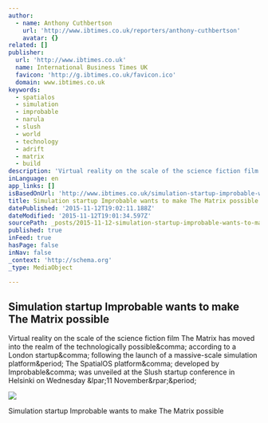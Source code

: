 ```yaml
---
author:
  - name: Anthony Cuthbertson
    url: 'http://www.ibtimes.co.uk/reporters/anthony-cuthbertson'
    avatar: {}
related: []
publisher:
  url: 'http://www.ibtimes.co.uk'
  name: International Business Times UK
  favicon: 'http://g.ibtimes.co.uk/favicon.ico'
  domain: www.ibtimes.co.uk
keywords:
  - spatialos
  - simulation
  - improbable
  - narula
  - slush
  - world
  - technology
  - adrift
  - matrix
  - build
description: 'Virtual reality on the scale of the science fiction film The Matrix has moved into the realm of the technologically possible, according to a London startup, following the launch of a massive-scale simulation platform. The SpatialOS platform, developed by Improbable, was unveiled at the Slush startup conference in Helsinki on Wednesday (11 November).'
inLanguage: en
app_links: []
isBasedOnUrl: 'http://www.ibtimes.co.uk/simulation-startup-improbable-wants-make-matrix-possible-1528281'
title: Simulation startup Improbable wants to make The Matrix possible
datePublished: '2015-11-12T19:02:11.188Z'
dateModified: '2015-11-12T19:01:34.597Z'
sourcePath: _posts/2015-11-12-simulation-startup-improbable-wants-to-make-the-matrix-possi.md
published: true
inFeed: true
hasPage: false
inNav: false
_context: 'http://schema.org'
_type: MediaObject

---
```

<article style=""><h1>Simulation startup Improbable wants to make The Matrix possible</h1><p>Virtual reality on the scale of the science fiction film The Matrix has moved into the realm of the technologically possible&amp;comma; according to a London startup&amp;comma; following the launch of a massive-scale simulation platform&amp;period; The SpatialOS platform&amp;comma; developed by Improbable&amp;comma; was unveiled at the Slush startup conference in Helsinki on Wednesday &amp;lpar;11 November&amp;rpar;&amp;period;</p><img src="http://d.ibtimes.co.uk/en/full/1468848/virtual-reality-matrix-improbable-spatialos.jpg" /></article>

Simulation startup Improbable wants to make The Matrix possible